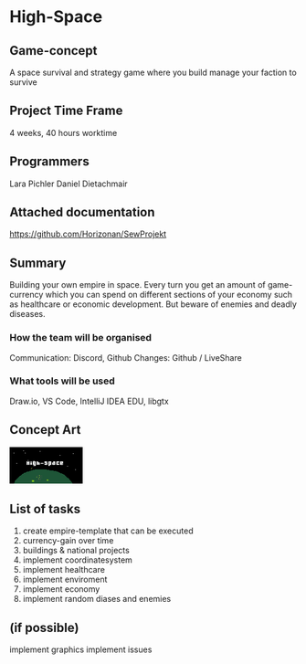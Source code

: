 # High-Space

## Game-concept
A space survival and strategy game where you build manage your faction to survive


## Project Time Frame
4 weeks, 40 hours worktime

## Programmers
Lara Pichler
Daniel Dietachmair

## Attached documentation
https://github.com/Horizonan/SewProjekt

## Summary
Building your own empire in space. Every turn you get an amount of game-currency which you can spend on
different sections of your economy such as healthcare or economic development. But beware of enemies and deadly diseases.

### How the team will be organised
Communication: Discord, Github
Changes: Github / LiveShare

### What tools will be used
Draw.io, VS Code, IntelliJ IDEA EDU, libgtx

## Concept Art
<img src="/img/cover.png" alt="Front Cover" title="Cover" style="width = 200px;"/>

## List of tasks
1. create empire-template that can be executed
2. currency-gain over time
3. buildings & national projects
4. implement coordinatesystem
5. implement healthcare
6. implement enviroment
7. implement economy
8. implement random diases and enemies


## (if possible)
implement graphics
implement issues
